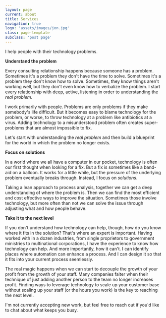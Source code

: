```yaml
---
layout: page
current: about
title: Services
navigation: true
logo: 'assets/images/jon.jpg'
class: page-template
subclass: 'post page'
---
```

I help people with their technology problems.

**Understand the problem**

Every consulting relationship happens because someone has a problem.  Sometimes it's a problem they don't have the time to solve.  Sometimes it's a problem they don't know how to solve.  Sometimes, they know things aren't working well, but they don't even know how to verbalize the problem.  I start every relationship with deep, active, listening in order to understanding the *real problem*.

I work primarily with people.  Problems are only problems if they make somebody's life difficult.  But it becomes easy to blame  technology for the problem, or worse, to throw technology at a problem like antibiotics at a virus.  Adding technology to a misunderstood problem often creates super-problems that are almost impossible to fix. 

Let's start with understanding the *real problem* and then build a blueprint for the world in which the problem no longer exists.

**Focus on solutions**

In a world where we all have a computer in our pocket, technology is often our first thought when looking for a fix.  But a fix is sometimes like a band-aid on a balloon.  It works for a little while, but the pressure of the underlying problem eventually breaks through.  Instead, I focus on *solutions*.

Taking a lean approach to process analysis, together we can get a deep understanding of where the problem is.  Then we can find the most efficient and cost effective ways to improve the situation.  Sometimes those involve technology, but more often than not we can solve the issue through adjusting what and how people behave.

**Take it to the next level**

If you don't understand how technology can help, though, how do you know where it fits in the solution?  That's where an expert is important.  Having worked with in a dozen industries, from single proprietors to government ministries to multinational corporations, I have the experience to know how technology can help.  And more importantly, how it can't.  I can identify places where automation can enhance a process.  And I can design it so that it fits into your current process seemlessly.

The real magic happens when we can start to decouple the growth of your profit from the growth of your staff.  Many companies falter when their technique of just adding another person to the team no longer increases profit. Finding ways to leverage technology to scale up your customer base without scaling up your staff (or the hours you work) is the key to reaching the next level.

I'm not currently accepting new work, but feel free to reach out if you'd like to chat about what keeps you busy.